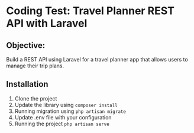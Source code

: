 # Coding Test: Travel Planner REST API with Laravel
## Objective:
Build a REST API using Laravel for a travel planner app that allows users to manage their trip plans.

## Installation
1. Clone the project
2. Update the library using `composer install`
3. Running migration using `php artisan migrate`
4. Update .env file with your configuration
5. Running the project `php artisan serve`

## 